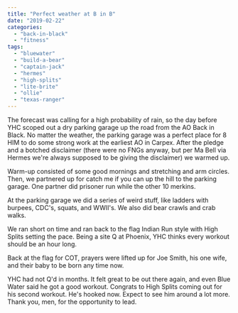 ```yaml
---
title: "Perfect weather at B in B"
date: "2019-02-22"
categories: 
  - "back-in-black"
  - "fitness"
tags: 
  - "bluewater"
  - "build-a-bear"
  - "captain-jack"
  - "hermes"
  - "high-splits"
  - "lite-brite"
  - "ollie"
  - "texas-ranger"
---
```


The forecast was calling for a high probability of rain, so the day before YHC scoped out a dry parking garage up the road from the AO Back in Black. No matter the weather, the parking garage was a perfect place for 8 HIM to do some strong work at the earliest AO in Carpex. After the pledge and a botched disclaimer (there were no FNGs anyway, but per Ma Bell via Hermes we're always supposed to be giving the disclaimer) we warmed up.

Warm-up consisted of some good mornings and stretching and arm circles. Then, we partnered up for catch me if you can up the hill to the parking garage. One partner did prisoner run while the other 10 merkins.

At the parking garage we did a series of weird stuff, like ladders with burpees, CDC's, squats, and WWII's. We also did bear crawls and crab walks.

We ran short on time and ran back to the flag Indian Run style with High Splits setting the pace. Being a site Q at Phoenix, YHC thinks every workout should be an hour long.

Back at the flag for COT, prayers were lifted up for Joe Smith, his one wife, and their baby to be born any time now.

YHC had not Q'd in months. It felt great to be out there again, and even Blue Water said he got a good workout. Congrats to High Splits coming out for his second workout. He's hooked now. Expect to see him around a lot more. Thank you, men, for the opportunity to lead.
